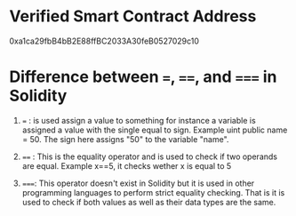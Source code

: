
# Verified Smart Contract Address

0xa1ca29fbB4bB2E88ffBC2033A30feB0527029c10

# Difference between `=`, `==`, and `===` in Solidity

1. `=` : is used assign a value to something for instance a variable is assigned a value with the single equal to sign. Example uint public name = 50. The sign here assigns "50" to the variable "name".

2. `==` : This is the equality operator and is used to check if two operands are equal. Example x==5, it checks wether x is equal to 5

3. `===`: This operator doesn't exist in Solidity but it is used in other programming languages to perform strict equality checking. That is it is used to check if both values as well as their data types are the same.
